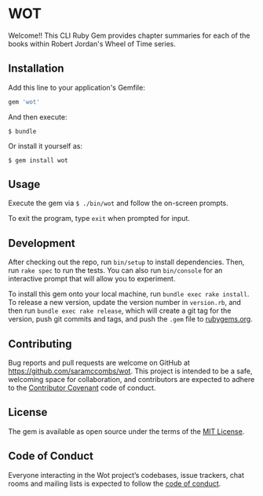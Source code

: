 # WOT

Welcome!! This CLI Ruby Gem provides chapter summaries for each of the books within Robert Jordan's Wheel of Time series.

## Installation

Add this line to your application's Gemfile:

```ruby
gem 'wot'
```

And then execute:

    $ bundle

Or install it yourself as:

    $ gem install wot

## Usage

Execute the gem via `$ ./bin/wot` and follow the on-screen prompts.

To exit the program, type `exit` when prompted for input.

## Development

After checking out the repo, run `bin/setup` to install dependencies. Then, run `rake spec` to run the tests. You can also run `bin/console` for an interactive prompt that will allow you to experiment.

To install this gem onto your local machine, run `bundle exec rake install`. To release a new version, update the version number in `version.rb`, and then run `bundle exec rake release`, which will create a git tag for the version, push git commits and tags, and push the `.gem` file to [rubygems.org](https://rubygems.org).

## Contributing

Bug reports and pull requests are welcome on GitHub at https://github.com/saramccombs/wot. This project is intended to be a safe, welcoming space for collaboration, and contributors are expected to adhere to the [Contributor Covenant](http://contributor-covenant.org) code of conduct.

## License

The gem is available as open source under the terms of the [MIT License](https://opensource.org/licenses/MIT).

## Code of Conduct

Everyone interacting in the Wot project’s codebases, issue trackers, chat rooms and mailing lists is expected to follow the [code of conduct](https://github.com/saramccombs/wot/blob/master/CODE_OF_CONDUCT.md).
